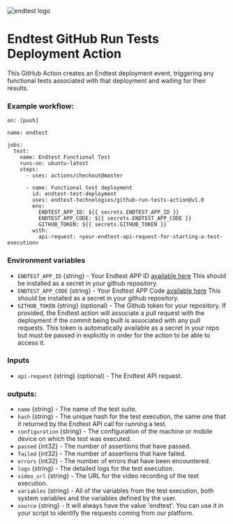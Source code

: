![endtest logo](https://endtest.io/images/endtest_logo_small.svg)

# Endtest GitHub Run Tests Deployment Action

This GitHub Action creates an Endtest deployment event, triggering any functional
tests associated with that deployment and waiting for their results.

### Example workflow:

```
on: [push]

name: endtest

jobs:
  test:
    name: Endtest Functional Test
    runs-on: ubuntu-latest
    steps:
      - uses: actions/checkout@master

      - name: Functional test deployment
        id: endtest-test-deployment
        uses: endtest-technologies/github-run-tests-action@v1.0
        env:
          ENDTEST_APP_ID: ${{ secrets.ENDTEST_APP_ID }}
          ENDTEST_APP_CODE: ${{ secrets.ENDTEST_APP_CODE }}
          GITHUB_TOKEN: ${{ secrets.GITHUB_TOKEN }}
        with:
          api-request: <your-endtest-api-request-for-starting-a-test-execution>
```

### Environment variables

- `ENDTEST_APP_ID` {string} - Your Endtest APP ID
  [available here](https://endtest.io/settings) This should
  be installed as a secret in your github repository.
- `ENDTEST_APP_CODE` {string} - Your Endtest APP Code
  [available here](https://endtest.io/settings) This should
  be installed as a secret in your github repository.
- `GITHUB_TOKEN` {string} (optional) - The Github token for your repository. If
  provided, the Endtest action will associate a pull request with the deployment if
  the commit being built is associated with any pull requests. This token is
  automatically available as a secret in your repo but must be passed in
  explicitly in order for the action to be able to access it.

### Inputs

- `api-request` {string} (optional) - The Endtest API request.


### outputs:

- `name` {string} - The name of the test suite.
- `hash` {string} -	The unique hash for the test execution, the same one that it returned by the Endtest API call for running a test.	
- `configuration` {string} - The configuration of the machine or mobile device on which the test was executed.
- `passed` {int32} - The number of assertions that have passed.
- `failed` {int32} -	The number of assertions that have failed.
- `errors` {int32} -	The number of errors that have been encountered.
- `logs` {string} -	The detailed logs for the test execution.
- `video_url` {string}	- The URL for the video recording of the test execution.
- `variables`	{string} - All of the variables from the test execution, both system variables and the variables defined by the user.
- `source`	{string} - It will always have the value 'endtest'. You can use it in your script to identify the requests coming from our platform.
